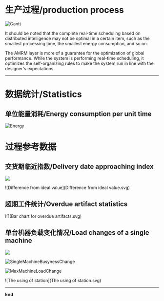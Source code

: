 # 生产过程/production process

![Gantt](Gantt.svg)



It should be noted that the complete real-time scheduling based on distributed intelligence may not be optimal in a certain item, such as the smallest processing time, the smallest energy consumption, and so on.

The AMRM layer is more of a guarantee for the optimization of global performance. While the system is performing real-time scheduling, it optimizes the self-organizing rules to make the system run in line with the designer's expectations.

---------

# 数据统计/Statistics

## 单位能量消耗/Energy consumption per unit time

![Energy](Energy.svg)


# 过程参考数据

## 交货期临近指数/Delivery date approaching index

![](ApproachingIndexForDt.svg)

![Difference from ideal value](Difference from ideal value.svg)

## 超期工件统计/Overdue artifact statistics
![](Bar chart for overdue artifacts.svg)



## 单台机器负载变化情况/Load changes of a single machine
![](SingleMachineLoadChange.svg)

![SingleMachineBusynessChange](SingleMachineBusynessChange.svg)

![MaxMachineLoadChange](MaxMachineLoadChange.svg)

![The using of station](The using of station.svg)



---



**End**

